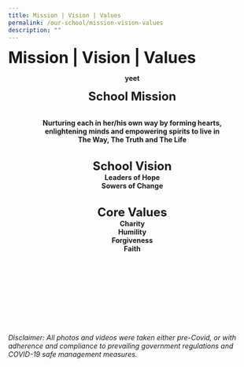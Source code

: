 ```yaml
---
title: Mission | Vision | Values
permalink: /our-school/mission-vision-values
description: ""
---
```

**<font size=6>Mission | Vision | Values</font>**


<center>
	
**yeet**
	
</center>


<center>

<font size=5>**School Mission**</font>
<br><br>

**Nurturing each in her/his own way by forming hearts,**<br>
**enlightening minds and empowering spirits to live in**<br>
**The Way, The Truth and The Life**<br><br>


  

  
**<font size=5>School Vision</font>**<br>
**Leaders of Hope**<br>
**Sowers of Change**
<br><br>

  

**<font size=5>Core Values</font>**<br>
**Charity**<br>
**Humility**<br>
**Forgiveness**<br>
**Faith**

</center>  
	
  <br><br><br><br><br><br><br><br>

_Disclaimer: All photos and videos were taken either pre-Covid, or with adherence and compliance to prevailing government regulations and COVID-19 safe management measures._